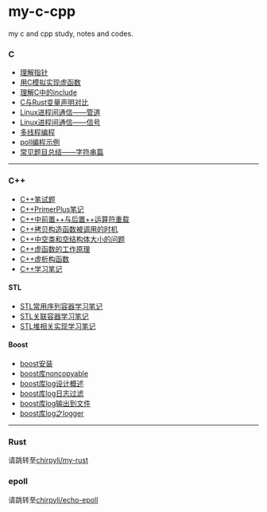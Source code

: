 # my-c-cpp
my c and cpp study, notes and codes.

### C
- [理解指针](./C/understand_pointer.md)
- [用C模拟实现虚函数](./C/c_virtual_function_impl.md)
- [理解C中的include](./C/c-include.md)
- [C与Rust变量声明对比](./C/c-rust%E5%8F%98%E9%87%8F%E5%A3%B0%E6%98%8E%E5%AF%B9%E6%AF%94.md)
- [Linux进程间通信——管道](./C/Linux进程间通信/管道.md)
- [Linux进程间通信——信号](./C/Linux进程间通信/信号.md)
- [多线程编程](./C/多线程编程.md)
- [poll编程示例](./C/poll编程示例.md)
- [常见题目总结——字符串篇](./C/常用题目总结——字符串篇.md)

--- 

### C++
- [C++笔试题](./C++/C++笔试题/C++笔试题.md)
- [C++PrimerPlus笔记](./C++/C++PrimerPlus/C++PrimerPlus笔记.md) 
- [C++中前置++与后置++运算符重载](./C++/C++中前置++与后置++运算符重载.md)
- [C++拷贝构造函数被调用的时机](./C++/C++拷贝构造函数被调用的时机.md)
- [C++中空类和空结构体大小的问题](./C++/C++中空类和空结构体大小的问题.md)
- [C++虚函数的工作原理](./C++/C++虚函数的工作原理.md)
- [C++虚析构函数](./C++/C++虚析构函数.md)
- [C++学习笔记](./C++学习笔记.md)

#### STL
- [STL常用序列容器学习笔记](./C++/STL/STL常用序列容器学习笔记.md)
- [STL关联容器学习笔记](./C++/STL/STL关联容器学习笔记.md)
- [STL堆相关实现学习笔记](./C++/STL/STL堆相关实现学习笔记.md)

#### Boost
- [boost安装](./C++/Boost/boost安装.md) 
- [boost库noncopyable](./C++/Boost/boost库noncopyable.md)      
- [boost库log设计概述](./C++/Boost/boost库log设计概述.md)
- [boost库log日志过滤](./C++/Boost/boost库log日志过滤.md)
- [boost库log输出到文件](./C++/Boost/boost库log输出到文件.md)
- [boost库log之logger](./C++/Boost/boost库log之logger.md)   

--- 

### Rust
请跳转至[chirpyli/my-rust](https://github.com/chirpyli/my-rust)

### epoll
请跳转至[chirpyli/echo-epoll](https://github.com/chirpyli/echo-epoll)